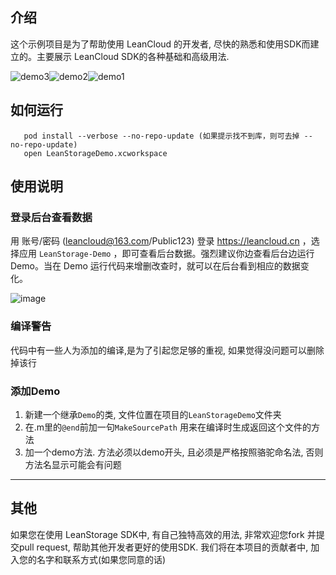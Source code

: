 ## 介绍
这个示例项目是为了帮助使用 LeanCloud 的开发者, 尽快的熟悉和使用SDK而建立的。主要展示 LeanCloud SDK的各种基础和高级用法.

![demo3](https://cloud.githubusercontent.com/assets/5022872/7852215/80862f34-052c-11e5-9e32-6dee5d584dc0.png)![demo2](https://cloud.githubusercontent.com/assets/5022872/7852211/71f4ac66-052c-11e5-868a-b98b34867a06.png)![demo1](https://cloud.githubusercontent.com/assets/5022872/7852220/8d7a0e86-052c-11e5-90f2-409db9dc6cc7.png)


## 如何运行

```
   pod install --verbose --no-repo-update (如果提示找不到库，则可去掉 --no-repo-update)
   open LeanStorageDemo.xcworkspace
```

## 使用说明

### 登录后台查看数据

用 账号/密码 (leancloud@163.com/Public123) 登录 https://leancloud.cn ，选择应用 `LeanStorage-Demo` ，即可查看后台数据。强烈建议你边查看后台边运行 Demo。当在 Demo 运行代码来增删改查时，就可以在后台看到相应的数据变化。

![image](https://cloud.githubusercontent.com/assets/5022872/7763947/3b25548e-007b-11e5-9a1b-af3ca1806175.png)


### 编译警告
代码中有一些人为添加的编译,是为了引起您足够的重视, 如果觉得没问题可以删除掉该行

### 添加Demo

1. 新建一个继承`Demo`的类, 文件位置在项目的`LeanStorageDemo`文件夹
2. 在.m里的`@end`前加一句`MakeSourcePath` 用来在编译时生成返回这个文件的方法
3. 加一个demo方法. 方法必须以demo开头, 且必须是严格按照骆驼命名法, 否则方法名显示可能会有问题

----
## 其他

如果您在使用 LeanStorage SDK中, 有自己独特高效的用法, 非常欢迎您fork 并提交pull request, 帮助其他开发者更好的使用SDK. 我们将在本项目的贡献者中, 加入您的名字和联系方式(如果您同意的话)

